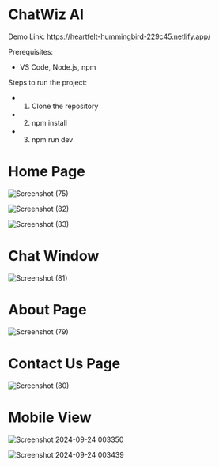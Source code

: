 # ChatWiz AI

Demo Link: https://heartfelt-hummingbird-229c45.netlify.app/

Prerequisites:
- VS Code, Node.js, npm

Steps to run the project:
- 1. Clone the repository
- 2. npm install
- 3. npm run dev


# Home Page
![Screenshot (75)](https://github.com/user-attachments/assets/7c16315e-5cee-442d-86a9-d1c297011ab9)

![Screenshot (82)](https://github.com/user-attachments/assets/c919c078-c03b-4e41-8f1c-8ef151e5b0c4)

![Screenshot (83)](https://github.com/user-attachments/assets/7f7fd1f4-025b-4822-9388-581c4966b368)

# Chat Window
![Screenshot (81)](https://github.com/user-attachments/assets/4b726eb5-ed19-4677-b71d-8b5379d58e2e)

# About Page
![Screenshot (79)](https://github.com/user-attachments/assets/ce5c9666-df0a-4966-9b02-24b026da4d58)

# Contact Us Page
![Screenshot (80)](https://github.com/user-attachments/assets/5b3c8b33-c132-4a9f-87c0-36d97534e15b)

# Mobile View
![Screenshot 2024-09-24 003350](https://github.com/user-attachments/assets/ad0ded7a-b089-45f5-a09a-0aecf71e64bc)

![Screenshot 2024-09-24 003439](https://github.com/user-attachments/assets/4dd9fae0-e1e1-4b3f-8763-c05b54d3694b)

